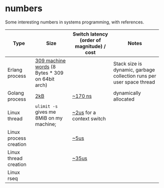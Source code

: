 # numbers
Some interesting numbers in systems programming, with references.

| Type | Size | Switch latency (order of magnitude) / cost | Notes | 
| --- | --- | --- | --- | 
| Erlang process | [309 machine words](http://erlang.org/doc/efficiency_guide/processes.html) (8 Bytes * 309 on 64bit arch) | | Stack size is dynamic, garbage collection runs per user space thread |
| Golang process | [2kB](https://github.com/golang/go/blob/98b6c6aca6fd4185f97dc40137707f4d8df8aa7c/src/runtime/stack.go#L72) | [~170 ns](https://eli.thegreenplace.net/2018/measuring-context-switching-and-memory-overheads-for-linux-threads/) | dynamically allocated
| Linux thread | `ulimit -s` gives me 8MiB on my machine; | [~2us](https://eli.thegreenplace.net/2018/measuring-context-switching-and-memory-overheads-for-linux-threads/) for a context switch | 
| Linux process creation | | [~5us](https://eli.thegreenplace.net/2018/launching-linux-threads-and-processes-with-clone/)
| Linux thread creation | | [~35us](https://eli.thegreenplace.net/2018/launching-linux-threads-and-processes-with-clone/)|  
| Linux rseq | 
